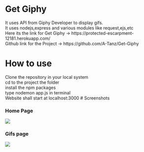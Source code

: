 <h1>Get Giphy</h1>
It uses API from Giphy Developer to display gifs.<br>
It uses nodejs,express and various modules like request,ejs,etc
<br>
Here its the link for Get Giphy -> https://protected-escarpment-12181.herokuapp.com/
<br>
Github link for the Project -> https://github.com/A-Tanz/Get-Giphy
<h1>How to use</h1>
Clone the repository in your local system<br>
cd to the project the folder<br>
install the npm packages<br>
type nodemon app.js in terminal<br>
Website shall start at localhost:3000
# Screenshots
<h3>Home Page</h3>
<img src="https://user-images.githubusercontent.com/96045452/186987542-7af70036-1c21-4b42-84bc-c651c3fe86c8.png"/>
<h3>Gifs page</h3>
<img src="https://user-images.githubusercontent.com/96045452/186987789-53a83e13-ffa0-4d4f-901d-64c97cdb09cb.png"/>


